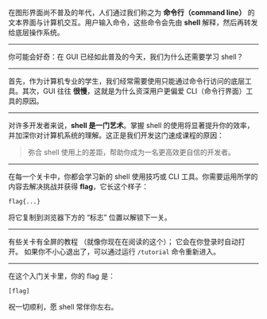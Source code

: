 在图形界面尚不普及的年代，人们通过我们称之为 **命令行（command line）** 的文本界面与计算机交互。用户输入命令，这些命令会先由 **shell** 解释，然后再转发给底层操作系统。

---

你可能会好奇：在 GUI 已经如此普及的今天，我们为什么还需要学习 shell？

---

首先，作为计算机专业的学生，我们经常需要使用只能通过命令行访问的底层工具。其次，GUI 往往 **很慢**，这就是为什么资深用户更偏爱 CLI（命令行界面）工具的原因。

---

对许多开发者来说，**shell 是一门艺术**。掌握 shell 的使用将显著提升你的效率，并加深你对计算机系统的理解。这正是我们开发这门速成课程的原因：
> 弥合 shell 使用上的差距，帮助你成为一名更高效更自信的开发者。

---

在每一个关卡中，你都会学习新的 shell 使用技巧或 CLI 工具。你需要运用所学的内容去解决挑战并获得 **flag**，它长这个样子：

```
flag{...}
```

将它复制到浏览器下方的 “标志” 位置以解锁下一关。

---

有些关卡有全屏的教程 （就像你现在在阅读的这个）； 它会在你登录时自动打开。 如果你不小心退出了，可以通过运行 `/tutorial` 命令重新进入。

---

在这个入门关卡里，你的 flag 是：

```
[flag]
```

祝一切顺利，愿 shell 常伴你左右。